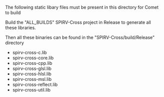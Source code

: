 The following static libary files must be present in this directory for Comet to build

Build the "ALL_BUILDS" SPIRV-Cross project in Release to generate all these libraries.

Then all these binaries can be found in the "SPIRV-Cross/build/Release" directory
- spirv-cross-c.lib
- spirv-cross-core.lib
- spirv-cross-cpp.lib
- spirv-cross-glsl.lib
- spirv-cross-hlsl.lib
- spirv-cross-msl.lib
- spirv-cross-reflect.lib
- spirv-cross-util.lib